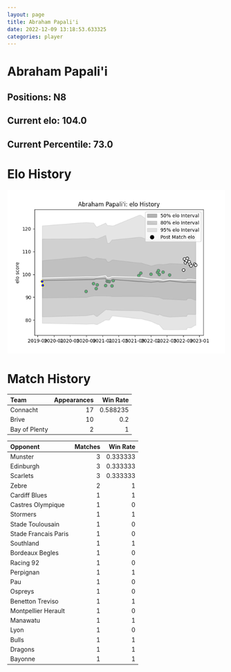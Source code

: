 ```yaml
---  
layout: page  
title: Abraham Papali'i  
date: 2022-12-09 13:18:53.633325  
categories: player  
---
```

# Abraham Papali'i

## Positions: N8

## Current elo: 104.0

## Current Percentile: 73.0

# Elo History


![elo history](history_AbrahamPapali'i.png)
# Match History


| Team          |   Appearances |   Win Rate |
|:--------------|--------------:|-----------:|
| Connacht      |            17 |   0.588235 |
| Brive         |            10 |   0.2      |
| Bay of Plenty |             2 |   1        |

| Opponent             |   Matches |   Win Rate |
|:---------------------|----------:|-----------:|
| Munster              |         3 |   0.333333 |
| Edinburgh            |         3 |   0.333333 |
| Scarlets             |         3 |   0.333333 |
| Zebre                |         2 |   1        |
| Cardiff Blues        |         1 |   1        |
| Castres Olympique    |         1 |   0        |
| Stormers             |         1 |   1        |
| Stade Toulousain     |         1 |   0        |
| Stade Francais Paris |         1 |   0        |
| Southland            |         1 |   1        |
| Bordeaux Begles      |         1 |   0        |
| Racing 92            |         1 |   0        |
| Perpignan            |         1 |   1        |
| Pau                  |         1 |   0        |
| Ospreys              |         1 |   0        |
| Benetton Treviso     |         1 |   1        |
| Montpellier Herault  |         1 |   0        |
| Manawatu             |         1 |   1        |
| Lyon                 |         1 |   0        |
| Bulls                |         1 |   1        |
| Dragons              |         1 |   1        |
| Bayonne              |         1 |   1        |